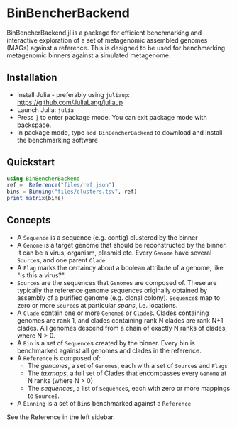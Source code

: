 # BinBencherBackend
BinBencherBackend.jl is a package for efficient benchmarking and interactive exploration of a set of metagenomic assembled genomes (MAGs) against a reference.
This is designed to be used for benchmarking metagenomic binners against a simulated metagenome.

## Installation
* Install Julia - preferably using `juliaup`: https://github.com/JuliaLang/juliaup
* Launch Julia: `julia`
* Press `]` to enter package mode. You can exit package mode with backspace.
* In package mode, type `add BinBencherBackend` to download and install the benchmarking software

## Quickstart
```julia
using BinBencherBackend
ref =  Reference("files/ref.json")
bins = Binning("files/clusters.tsv", ref)
print_matrix(bins)
```

## Concepts
* A `Sequence` is a sequence (e.g. contig) clustered by the binner
* A `Genome` is a target genome that should be reconstructed by the binner.
  It can be a virus, organism, plasmid etc. Every `Genome` have several `Source`s, and one parent `Clade`.
* A `Flag` marks the certaincy about a boolean attribute of a genome, like "is this a virus?".
* `Source`s are the sequences that `Genome`s are composed of.
  These are typically the reference genome sequences originally obtained by assembly of a purified genome (e.g. clonal colony).
  `Sequence`s map to zero or more `Source`s at particular _spans_, i.e. locations.
* A `Clade` contain one or more `Genome`s or `Clade`s. Clades containing genomes are rank 1, and clades containing rank N clades are rank N+1 clades.
  All genomes descend from a chain of exactly N ranks of clades, where N > 0.
* A `Bin` is a set of `Sequence`s created by the binner. Every bin is benchmarked against all genomes and clades in the reference.
* A `Reference` is composed of:
    - The _genomes_, a set of `Genome`s, each with a set of `Source`s and `Flags`
    - The _taxmaps_, a full set of Clades that encompasses every `Genome` at N ranks (where N > 0)
    - The _sequences_, a list of `Sequence`s, each with zero or more mappings to `Source`s.
* A `Binning` is a set of `Bin`s benchmarked against a `Reference`

See the Reference in the left sidebar.
